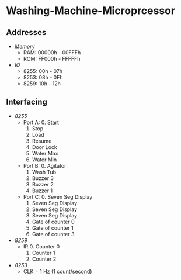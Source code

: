 # Washing-Machine-Microprcessor

## Addresses
* _Memory_
	* RAM: 00000h - 00FFFh
	* ROM: FF000h - FFFFFh
* _IO_
	* 8255:	00h - 07h 
	* 8253: 08h - 0Fh
	* 8259: 10h - 12h

## Interfacing
* _8255_
	* Port A:
		0. Start
		1. Stop
		2. Load
		3. Resume
		4. Door Lock
		5. Water Max
		6. Water Min
	* Port B: 
		0. Agitator
		1. Wash Tub
		2. Buzzer 3
		3. Buzzer 2
		4. Buzzer 1
	* Port C:
		0. Seven Seg Display
		1. Seven Seg Display
		2. Seven Seg Display
		3. Seven Seg Display
		4. Gate of counter 0
		5. Gate of counter 1
		6. Gate of counter 3
* _8259_
	* IR
		0. Counter 0
		1. Counter 1
		2. Counter 2
* _8253_
	* CLK = 1 Hz (1 count/second)
